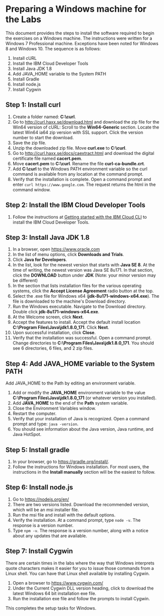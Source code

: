# Preparing a Windows machine for the Labs

This document provides the steps to install the software required to begin the exercises on a Windows machine.  The instructions were written for a Windows 7 Professional machine.  Exceptions have been noted for Windows 8 and Windows 10. The sequence is as follows:

1. Install cURL
2. Install the IBM Cloud Developer Tools
3. Install Java JDK 1.8
4. Add JAVA_HOME variable to the System PATH
5. Install Gradle
6. Install node.js
7. Install Cygwin

## Step 1:  Install curl
1. Create a folder named:  __C:\curl__.
2. Go to http://curl.haxx.se/download.html and download the zip file for the Win64 version of cURL:
Scroll to the __Win64-Generic__ section.  Locate the latest Win64 ia64 zip version with SSL support. Click the version number to start the download.
3. Save the zip file.
4. Unzip the downloaded zip file.  Move __curl.exe__ to __C:\curl__.
5. Go to http://curl.haxx.se/docs/caextract.html  and download the digital certificate file named __cacert.pem__.
6. Move __cacert.pem__ to __C:\curl__.  Rename the file __curl-ca-bundle.crt__.
7. Add __C:\curl__ to the Windows PATH environment variable so the curl command is available from any location at the command prompt.
8. Verify that the installation is complete. Open a command prompt and enter `curl https://www.google.com`. The request returns the html in the command window.

## Step 2: Install the IBM Cloud Developer Tools

1. Follow the instructions at [Getting started with the IBM Cloud CLI](https://cloud.ibm.com/docs/cli/index.html#overview) to install the IBM Cloud Developer Tools.

## Step 3: Install Java JDK 1.8

1. In a browser, open https://www.oracle.com
2. In the list of menu options, click __Downloads and Trials__.
3. Click __Java for Developers__.
4. In the list, look for the newest version that starts with __Java SE 8__. At the time of writing, the newest version was Java SE 8u171. In that section, click the __DOWNLOAD__ button under __JDK__ (Note: your minor version may be different)
5. In the section that lists installation files for the various operating systems, click the __Accept License Agreement__ radio button at the top.
6. Select the .exe file for Windows x64 (__jdk-8u171-windows-x64.exe__).  The file is downloaded to the machine's Download directory.
7. Run the Windows executable.  Navigate to the Download directory. Double click __jdk-8u171-windows-x64.exe__.
8. At the Welcome screen, click __Next__.
9. Accept the features to install.  Accept the default install location __C:\Program Files\Java\jdk1.8.0_171__.  Click __Next__.
10. Upon successful installation, click __Close__.
11. Verify that the installation was successful.  Open a command prompt.  Change directories to __C:\Program Files\Java\jdk1.8.0_171__. You should see 6 directories, 6 files, and 2 zip files.

## Step 4: Add JAVA_HOME variable to the System PATH  

Add JAVA_HOME to the Path by editing an environment variable.

1. Add or modify the __JAVA_HOME__ environment variable to the value __C:\Program Files\Java\jdk1.8.0_171__ (or whatever version you installed).
2. Add __JAVA_HOME__ to the end of the __Path__ system variable.
3. Close the Environment Variables window.
4. Restart the computer.
5. Verify that your installation of Java is recognized. Open a command prompt and type:
`java -version`.
6. You should see information about the Java version, Java runtime, and Java HotSpot.

## Step 5: Install gradle
1. In your browser, go to https://gradle.org/install/.
2. Follow the instructions for Windows installation. For most users, the instructions in the __Install manually__ section will be the easiest to follow.

## Step 6:  Install node.js
1. Go to https://nodejs.org/en/
2. There are two versions listed. Download the recommended version, which will be an msi installer file.
3. Run the msi file and install with the default options.
4. Verify the installation. At a command prompt, type `node -v`. The response is a version number.
5. Type `npm -v`. The response is a version number, along with a notice about any updates that are available.

## Step 7: Install Cygwin

There are certain times in the labs where the way that Windows interprets quote characters makes it easier for you to issue those commands from a Linux shell. You can have that Linux shell available by installing Cygwin.

1. Open a browser to https://www.cygwin.com/
2. Under the Current Cygwin DLL version heading, click to download the latest Windows 64 bit installation exe file.
3. Run the installation exe file and follow the prompts to install Cygwin.

This completes the setup tasks for Windows.
